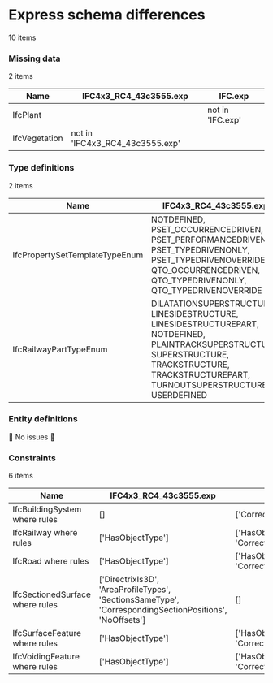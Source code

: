 # Express schema differences

10 items


### Missing data

2 items

| Name          | IFC4x3_RC4_43c3555.exp          | IFC.exp          |
|---------------|---------------------------------|------------------|
| IfcPlant      |                                 | not in 'IFC.exp' |
| IfcVegetation | not in 'IFC4x3_RC4_43c3555.exp' |                  |

### Type definitions

2 items

| Name                           | IFC4x3_RC4_43c3555.exp                                                                                                                                                                           | IFC.exp                                                                                                                                                                                         |
|--------------------------------|--------------------------------------------------------------------------------------------------------------------------------------------------------------------------------------------------|-------------------------------------------------------------------------------------------------------------------------------------------------------------------------------------------------|
| IfcPropertySetTemplateTypeEnum | NOTDEFINED, PSET_OCCURRENCEDRIVEN, PSET_PERFORMANCEDRIVEN, PSET_TYPEDRIVENONLY, PSET_TYPEDRIVENOVERRIDE, QTO_OCCURRENCEDRIVEN, QTO_TYPEDRIVENONLY, QTO_TYPEDRIVENOVERRIDE                        | NOTDEFINED                                                                                                                                                                                      |
| IfcRailwayPartTypeEnum         | DILATATIONSUPERSTRUCTURE, LINESIDESTRUCTURE, LINESIDESTRUCTUREPART, NOTDEFINED, PLAINTRACKSUPERSTRUCTURE, SUPERSTRUCTURE, TRACKSTRUCTURE, TRACKSTRUCTUREPART, TURNOUTSUPERSTRUCTURE, USERDEFINED | DILATATIONSUPERSTRUCTURE, LINESIDESTRUCTURE, LINESIDESTRUCTUREPART, NOTDEFINED, PLAINTRACKSUPESTRUCTURE, SUPERSTRUCTURE, TRACKSTRUCTURE, TRACKSTRUCTUREPART, TURNOUTSUPERSTRUCTURE, USERDEFINED |

### Entity definitions

:tada: No issues :tada:


### Constraints

6 items

| Name                            | IFC4x3_RC4_43c3555.exp                                                                                  | IFC.exp                                    |
|---------------------------------|---------------------------------------------------------------------------------------------------------|--------------------------------------------|
| IfcBuildingSystem where rules   | []                                                                                                      | ['CorrectPredefinedType']                  |
| IfcRailway where rules          | ['HasObjectType']                                                                                       | ['HasObjectType', 'CorrectPredefinedType'] |
| IfcRoad where rules             | ['HasObjectType']                                                                                       | ['HasObjectType', 'CorrectPredefinedType'] |
| IfcSectionedSurface where rules | ['DirectrixIs3D', 'AreaProfileTypes', 'SectionsSameType', 'CorrespondingSectionPositions', 'NoOffsets'] | []                                         |
| IfcSurfaceFeature where rules   | ['HasObjectType']                                                                                       | ['HasObjectType', 'CorrectPredefinedType'] |
| IfcVoidingFeature where rules   | ['HasObjectType']                                                                                       | ['HasObjectType', 'CorrectPredefinedType'] |
